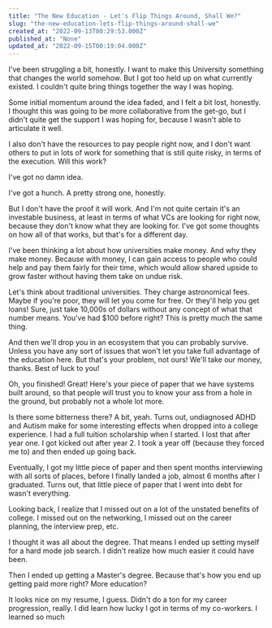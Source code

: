 ```yaml
---
title: "The New Education - Let's Flip Things Around, Shall We?"
slug: "the-new-education-lets-flip-things-around-shall-we"
created_at: "2022-09-13T00:29:53.000Z"
published_at: "None"
updated_at: "2022-09-15T00:19:04.000Z"
---
```


<p>I've been struggling a bit, honestly. I want to make this University something that changes the world somehow. But I got too held up on what currently existed. I couldn't quite bring things together the way I was hoping. </p><p>Some initial momentum around the idea faded, and I felt a bit lost, honestly. I thought this was going to be more collaborative from the get-go, but I didn't quite get the support I was hoping for, because I wasn't able to articulate it well.</p><p>I also don't have the resources to pay people right now, and I don't want others to put in lots of work for something that is still quite risky, in terms of the execution. Will this work?</p><p>I've got no damn idea.</p><p>I've got a hunch. A pretty strong one, honestly.</p><p>But I don't have the proof it will work. And I'm not quite certain it's an investable business, at least in terms of what VCs are looking for right now, because they don't know what they are looking for. I've got some thoughts on how all of that works, but that's for a different day.</p><p>I've been thinking a lot about how universities make money. And why they make money. Because with money, I can gain access to people who could help and pay them fairly for their time, which would allow shared upside to grow faster without having them take on undue risk.</p><p>Let's think about traditional universities. They charge astronomical fees. Maybe if you're poor, they will let you come for free. Or they'll help you get loans! Sure, just take 10,000s of dollars without any concept of what that number means. You've had $100 before right? This is pretty much the same thing.</p><p>And then we'll drop you in an ecosystem that you can probably survive. Unless you have any sort of issues that won't let you take full advantage of the education here. But that's your problem, not ours! We'll take our money, thanks. Best of luck to you! </p><p>Oh, you finished! Great! Here's your piece of paper that we have systems built around, so that people will trust you to know your ass from a hole in the ground, but probably not a whole lot more.</p><p>Is there some bitterness there? A bit, yeah. Turns out, undiagnosed ADHD and Autism make for some interesting effects when dropped into a college experience. I had a full tuition scholarship when I started. I lost that after year one. I got kicked out after year 2. I took a year off (because they forced me to) and then ended up going back.</p><p>Eventually, I got my little piece of paper and then spent months interviewing with all sorts of places, before I finally landed a job, almost 6 months after I graduated. Turns out, that little piece of paper that I went into debt for wasn't everything. </p><p>Looking back, I realize that I missed out on a lot of the unstated benefits of college. I missed out on the networking, I missed out on the career planning, the interview prep, etc.</p><p>I thought it was all about the degree. That means I ended up setting myself for a hard mode job search. I didn't realize how much easier it could have been.</p><p>Then I ended up getting a Master's degree. Because that's how you end up getting paid more right? More education?</p><p>It looks nice on my resume, I guess. Didn't do a ton for my career progression, really. I did learn how lucky I got in terms of my co-workers. I learned so much   </p>